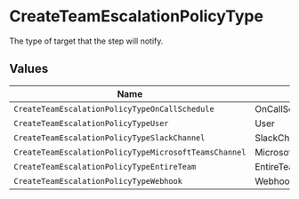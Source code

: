 # CreateTeamEscalationPolicyType

The type of target that the step will notify.


## Values

| Name                                                  | Value                                                 |
| ----------------------------------------------------- | ----------------------------------------------------- |
| `CreateTeamEscalationPolicyTypeOnCallSchedule`        | OnCallSchedule                                        |
| `CreateTeamEscalationPolicyTypeUser`                  | User                                                  |
| `CreateTeamEscalationPolicyTypeSlackChannel`          | SlackChannel                                          |
| `CreateTeamEscalationPolicyTypeMicrosoftTeamsChannel` | MicrosoftTeamsChannel                                 |
| `CreateTeamEscalationPolicyTypeEntireTeam`            | EntireTeam                                            |
| `CreateTeamEscalationPolicyTypeWebhook`               | Webhook                                               |